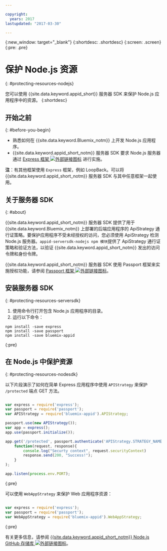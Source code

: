 ```yaml
---

copyright:
  years: 2017
lastupdated: "2017-03-30"

---
```


{:new_window: target="_blank"}
{:shortdesc: .shortdesc}
{:screen: .screen}
{:pre: .pre}

# 保护 Node.js 资源
{: #protecting-resources-nodejs}

您可以使用 {{site.data.keyword.appid_short}} 服务器 SDK 来保护 Node.js 应用程序中的资源。
{:shortdesc}

## 开始之前
{: #before-you-begin}

* 熟悉如何在 {{site.data.keyword.Bluemix_notm}} 上开发 Node.js 应用程序。
* {{site.data.keyword.appid_short_notm}} 服务器 SDK 要求 Node.js 服务器通过 <a href="http://expressjs.com/" target="_blank">Express 框架 <img src="../../icons/launch-glyph.svg" alt="外部链接图标"></a> 进行实施。

**注**：有其他框架使用 `Express` 框架，例如 LoopBack。可以将 {{site.data.keyword.appid_short_notm}} 服务器 SDK 与其中任意框架一起使用。

## 关于服务器 SDK
{: #about}

{{site.data.keyword.appid_short_notm}} 服务器 SDK 提供了用于 {{site.data.keyword.Bluemix_notm}} 上部署的后端应用程序的 ApiStrategy 通行证策略。要保护应用程序不受未经授权的访问，您必须使用 ApiStrategy 检测 Node.js 服务器。`appid-serversdk-nodejs npm 模块`提供了 ApiStrategy 通行证策略和验证方法，以验证 {{site.data.keyword.appid_short_notm}} 发出的访问令牌和身份令牌。

{{site.data.keyword.appid_short_notm}} 服务器 SDK 使用 Passport 框架来实施授权功能，请参阅 <a href="http://passportjs.org/" target="_blank">Passport 框架 <img src="../../icons/launch-glyph.svg" alt="外部链接图标"></a>。


## 安装服务器 SDK
{: #protecting-resources-serversdk}

1. 使用命令行打开包含 Node.js 应用程序的目录。
2. 运行以下命令：

  ```
  npm install -save express
  npm install -save passport
  npm install -save bluemix-appid
  ```
  {:pre}

## 在 Node.js 中保护资源
{: #protecting-resources-nodesdk}

以下片段演示了如何在简单 Express 应用程序中使用 `APIStrategy` 来保护 `/protected` 端点 GET 方法。

  ```JavaScript

  var express = require('express');
  var passport = require('passport');
  var APIStrategy = require('bluemix-appid').APIStrategy;

  passport.use(new APIStrategy());
  var app = express();
  app.use(passport.initialize());

  app.get('/protected', passport.authenticate('APIStrategy.STRATEGY_NAME', {session: false }),
      function(request, response){
          console.log("Securty context", request.securityContext)    
          response.send(200, "Success!");
      }
  );

  app.listen(process.env.PORT);
```
  {:pre}

可以使用 `WebAppStrategy` 来保护 Web 应用程序资源：

  ```JavaScript

  var express = require('express');
  var passport = require('passport');
  var WebAppStrategy = require('bluemix-appid').WebAppStrategy;
  ```
  {:pre}

有关更多信息，请参阅 <a href="https://github.com/ibm-cloud-security/appid-serversdk-nodejs" target="_blank">{{site.data.keyword.appid_short_notm}} Node.js GitHub 存储库 <img src="../../icons/launch-glyph.svg" alt="外部链接图标"></a>。
